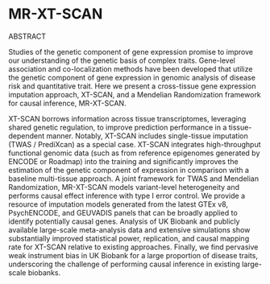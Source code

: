 # MR-XT-SCAN

ABSTRACT

Studies of the genetic component of gene expression promise to improve our understanding of the genetic basis of complex traits. Gene-level association and co-localization methods have been developed that utilize the genetic component of gene expression in genomic analysis of disease risk and quantitative trait. Here we present a cross-tissue gene expression imputation approach, XT-SCAN, and a Mendelian Randomization framework for causal inference, MR-XT-SCAN. 

XT-SCAN borrows information across tissue transcriptomes, leveraging shared genetic regulation, to improve prediction performance in a tissue-dependent manner. Notably, XT-SCAN includes single-tissue imputation (TWAS / PrediXcan) as a special case. XT-SCAN integrates high-throughput functional genomic data (such as from reference epigenomes generated by ENCODE or Roadmap) into the training and significantly improves the estimation of the genetic component of expression in comparison with a baseline multi-tissue approach. A joint framework for TWAS and Mendelian Randomization, MR-XT-SCAN models variant-level heterogeneity and performs causal effect inference with type I error control. We provide a resource of imputation models generated from the latest GTEx v8, PsychENCODE, and GEUVADIS panels that can be broadly applied to identify potentially causal genes. Analysis of UK Biobank and publicly available large-scale meta-analysis data and extensive simulations show substantially improved statistical power, replication, and causal mapping rate for XT-SCAN relative to existing approaches. Finally, we find pervasive weak instrument bias in UK Biobank for a large proportion of disease traits, underscoring the challenge of performing causal inference in existing large-scale biobanks.
